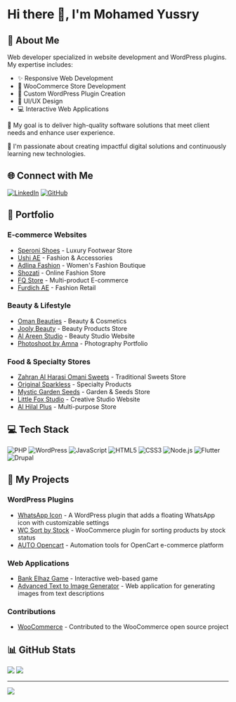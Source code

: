 # Hi there 👋, I'm Mohamed Yussry

## 💫 About Me
Web developer specialized in website development and WordPress plugins. My expertise includes:
- ✨ Responsive Web Development
- 🛒 WooCommerce Store Development
- 🔌 Custom WordPress Plugin Creation
- 🎨 UI/UX Design
- 💻 Interactive Web Applications

🎯 My goal is to deliver high-quality software solutions that meet client needs and enhance user experience.

🌱 I'm passionate about creating impactful digital solutions and continuously learning new technologies.

## 🌐 Connect with Me
[![LinkedIn](https://img.shields.io/badge/LinkedIn-%230077B5.svg?logo=linkedin&logoColor=white)](https://linkedin.com/in/mohamedyussry)
[![GitHub](https://img.shields.io/badge/GitHub-%23121011.svg?logo=github&logoColor=white)](https://github.com/mohamedyussry)

## 💼 Portfolio
### E-commerce Websites
* [Speroni Shoes](https://speronishoes.com) - Luxury Footwear Store
* [Ushi AE](https://ushi-ae.com) - Fashion & Accessories
* [Adlina Fashion](https://adlinafashion.com) - Women's Fashion Boutique
* [Shozati](https://shozati.net) - Online Fashion Store
* [FQ Store](https://fq-store.com) - Multi-product E-commerce
* [Furdich AE](https://furdichae.com) - Fashion Retail

### Beauty & Lifestyle
* [Oman Beauties](https://omanbeauties.com) - Beauty & Cosmetics
* [Jooly Beauty](https://jooolybeauty.com) - Beauty Products Store
* [Al Areen Studio](https://alareenstudio.com) - Beauty Studio Website
* [Photoshoot by Amna](https://photoshootbyamna.com) - Photography Portfolio

### Food & Specialty Stores
* [Zahran Al Harasi Omani Sweets](https://zahranalharasiomanisweets.com) - Traditional Sweets Store
* [Original Sparkless](https://originalsparkless.com) - Specialty Products
* [Mystic Garden Seeds](https://mysticgardenseeds.net) - Garden & Seeds Store
* [Little Fox Studio](https://littlefoxstudio.net) - Creative Studio Website
* [Al Hilal Plus](https://alhilalplus.net) - Multi-purpose Store

## 💻 Tech Stack
![PHP](https://img.shields.io/badge/php-%23777BB4.svg?style=for-the-badge&logo=php&logoColor=white)
![WordPress](https://img.shields.io/badge/WordPress-%23117AC9.svg?style=for-the-badge&logo=WordPress&logoColor=white)
![JavaScript](https://img.shields.io/badge/javascript-%23323330.svg?style=for-the-badge&logo=javascript&logoColor=%23F7DF1E)
![HTML5](https://img.shields.io/badge/html5-%23E34F26.svg?style=for-the-badge&logo=html5&logoColor=white)
![CSS3](https://img.shields.io/badge/css3-%231572B6.svg?style=for-the-badge&logo=css3&logoColor=white)
![Node.js](https://img.shields.io/badge/node.js-6DA55F?style=for-the-badge&logo=node.js&logoColor=white)
![Flutter](https://img.shields.io/badge/Flutter-%2302569B.svg?style=for-the-badge&logo=Flutter&logoColor=white)
![Drupal](https://img.shields.io/badge/Drupal-%230678BE.svg?style=for-the-badge&logo=drupal&logoColor=white)



## 🚀 My Projects

### WordPress Plugins
* [WhatsApp Icon](https://github.com/mohamedyussry/WhatsApp-Icon) - A WordPress plugin that adds a floating WhatsApp icon with customizable settings
* [WC Sort by Stock](https://github.com/mohamedyussry/wc-sort-by-stock) - WooCommerce plugin for sorting products by stock status
* [AUTO Opencart](https://github.com/mohamedyussry/AUTO-opencart) - Automation tools for OpenCart e-commerce platform

### Web Applications
* [Bank Elhaz Game](https://github.com/mohamedyussry/bank-elhaz-game) - Interactive web-based game
* [Advanced Text to Image Generator](https://github.com/mohamedyussry/Advanced-Text-to-Image-Generator-free) - Web application for generating images from text descriptions

### Contributions
* [WooCommerce](https://github.com/mohamedyussry/woocommerce) - Contributed to the WooCommerce open source project

## 📊 GitHub Stats
![](https://github-readme-stats.vercel.app/api?username=mohamedyussry&theme=dark&hide_border=false&include_all_commits=true&count_private=true)
![](https://github-readme-streak-stats.herokuapp.com/?user=mohamedyussry&theme=dark&hide_border=false)

---
[![](https://visitcount.itsvg.in/api?id=mohamedyussry&icon=0&color=0)](https://visitcount.itsvg.in)
